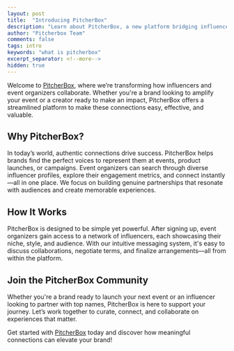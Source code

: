 ```yaml
---
layout: post
title:  "Introducing PitcherBox"
description: "Learn about PitcherBox, a new platform bridging influencers and event organizers for seamless collaborations."
author: "Pitcherbox Team"
comments: false
tags: intro
keywords: "what is pitcherbox"
excerpt_separator: <!--more-->
hidden: true
---
```


Welcome to [PitcherBox](https://pitcherbox.com), where we’re transforming how influencers and event organizers collaborate. <!--more--> Whether you're a brand looking to amplify your event or a creator ready to make an impact, PitcherBox offers a streamlined platform to make these connections easy, effective, and valuable.

## Why PitcherBox?
In today’s world, authentic connections drive success. PitcherBox helps brands find the perfect voices to represent them at events, product launches, or campaigns. Event organizers can search through diverse influencer profiles, explore their engagement metrics, and connect instantly—all in one place. We focus on building genuine partnerships that resonate with audiences and create memorable experiences.

## How It Works
PitcherBox is designed to be simple yet powerful. After signing up, event organizers gain access to a network of influencers, each showcasing their niche, style, and audience. With our intuitive messaging system, it's easy to discuss collaborations, negotiate terms, and finalize arrangements—all from within the platform.

## Join the PitcherBox Community
Whether you're a brand ready to launch your next event or an influencer looking to partner with top names, PitcherBox is here to support your journey. Let’s work together to curate, connect, and collaborate on experiences that matter.

Get started with [PitcherBox](https://pitcherbox.com) today and discover how meaningful connections can elevate your brand!
